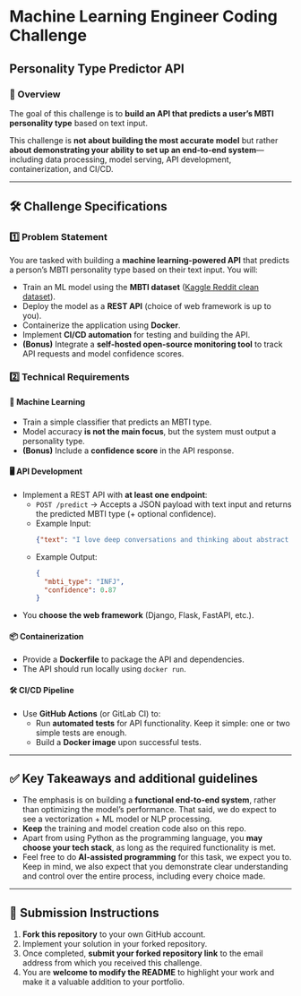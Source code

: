 # **Machine Learning Engineer Coding Challenge**  
## **Personality Type Predictor API**  

### **📌 Overview**  
The goal of this challenge is to **build an API that predicts a user’s MBTI personality type** based on text input.  

This challenge is **not about building the most accurate model** but rather **about demonstrating your ability to set up an end-to-end system**—including data processing, model serving, API development, containerization, and CI/CD.  

---

## **🛠️ Challenge Specifications**  

### **1️⃣ Problem Statement**  
You are tasked with building a **machine learning-powered API** that predicts a person’s MBTI personality type based on their text input. You will:  
- Train an ML model using the **MBTI dataset** ([Kaggle Reddit clean dataset](https://www.kaggle.com/datasets/zeyadkhalid/mbti-personality-types-500-dataset/data)).  
- Deploy the model as a **REST API** (choice of web framework is up to you).  
- Containerize the application using **Docker**.  
- Implement **CI/CD automation** for testing and building the API.  
- **(Bonus)** Integrate a **self-hosted open-source monitoring tool** to track API requests and model confidence scores.  

### **2️⃣ Technical Requirements**  

#### **🧠 Machine Learning**
- Train a simple classifier that predicts an MBTI type.  
- Model accuracy **is not the main focus**, but the system must output a personality type.  
- **(Bonus)** Include a **confidence score** in the API response.  

#### **🖥️ API Development**  
- Implement a REST API with **at least one endpoint**:  
  - `POST /predict` → Accepts a JSON payload with text input and returns the predicted MBTI type (+ optional confidence).  
  - Example Input:  
    ```json
    {"text": "I love deep conversations and thinking about abstract ideas."}
    ```  
  - Example Output:  
    ```json
    {
      "mbti_type": "INFJ",
      "confidence": 0.87
    }
    ```  
- You **choose the web framework** (Django, Flask, FastAPI, etc.).  

#### **📦 Containerization**  
- Provide a **Dockerfile** to package the API and dependencies.  
- The API should run locally using `docker run`.  

#### **🛠️ CI/CD Pipeline**  
- Use **GitHub Actions** (or GitLab CI) to:  
  - Run **automated tests** for API functionality. Keep it simple: one or two simple tests are enough.
  - Build a **Docker image** upon successful tests.  

---

## **✅ Key Takeaways and additional guidelines**  
- The emphasis is on building a **functional end-to-end system**, rather than optimizing the model’s performance. That said, we do expect to see a vectorization + ML model or NLP processing.
- **Keep** the training and model creation code also on this repo.
- Apart from using Python as the programming language, you **may choose your tech stack**, as long as the required functionality is met.
- Feel free to do **AI-assisted programming** for this task, we expect you to. Keep in mind, we also expect that you demonstrate clear understanding and control over the entire process, including every choice made.

---

## **📩 Submission Instructions**  
1. **Fork this repository** to your own GitHub account.  
2. Implement your solution in your forked repository.  
3. Once completed, **submit your forked repository link** to the email address from which you received this challenge.  
4. You are **welcome to modify the README** to highlight your work and make it a valuable addition to your portfolio.  
